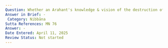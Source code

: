 ```yaml
---
Question: Whether an Arahant's knowledge & vision of the destruction of the taints is continuous and constant?
Answer in Brief: -
 Category: Nibbāna
Sutta References: MN 76
Answer: -
Date Entered: April 11, 2025
Review Status: Not started
---
```

